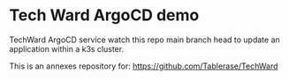 # Tech Ward ArgoCD demo

TechWard ArgoCD service watch this repo main branch head to update an application within a k3s cluster.

This is an annexes repository for: https://github.com/Tablerase/TechWard

